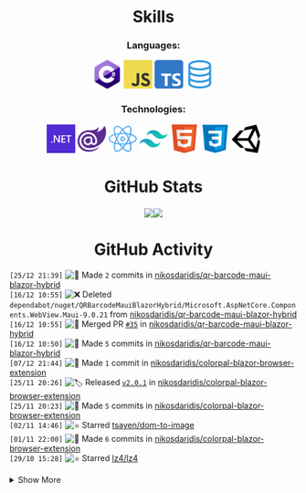 <h1 align="center"><b>Skills</b></h1>

<h3 align="center">Languages:</h3>
<div align="center">
    <a  href="#"><img  alt="C#"  title="C#"  src="https://raw.githubusercontent.com/nikosdaridis/nikosdaridis.github.io/main/v2/public/TechStack/CSharp.png"  height="50"></a>
    <a  href="#"><img  alt="JavaScript"  title="JavaScript"  src="https://raw.githubusercontent.com/nikosdaridis/nikosdaridis.github.io/main/v2/public/TechStack/JavaScript.png"  height="50"></a>
	<a  href="#"><img  alt="TypeScript"  title="TypeScript"  src="https://raw.githubusercontent.com/nikosdaridis/nikosdaridis.github.io/main/v2/public/TechStack/TypeScript.png"  height="50"></a>
    <a  href="#"><img  alt="SQL"  title="SQL"  src="https://raw.githubusercontent.com/nikosdaridis/nikosdaridis.github.io/main/v2/public/TechStack/SQL.png"  height="50"></a>
</div>

<h3 align="center">Technologies:</h3>  
<div align="center">
    <a  href="#"><img  alt=".Net"  title=".Net"  src="https://raw.githubusercontent.com/nikosdaridis/nikosdaridis.github.io/main/v2/public/TechStack/DOTNET.png"  height="50"></a>
    <a  href="#"><img  alt="Blazor"  title="Blazor"  src="https://raw.githubusercontent.com/nikosdaridis/nikosdaridis.github.io/main/v2/public/TechStack/Blazor.png"  height="50"></a>
	<a  href="#"><img  alt="React"  title="React"  src="https://raw.githubusercontent.com/nikosdaridis/nikosdaridis.github.io/main/v2/public/TechStack/React.png"  height="50"></a>
	<a  href="#"><img  alt="Tailwind CSS"  title="Tailwind CSS"  src="https://raw.githubusercontent.com/nikosdaridis/nikosdaridis.github.io/main/v2/public/TechStack/TailwindCSS.png"  height="50"></a> 
    <a  href="#"><img  alt="HTML"  title="HTML"  src="https://raw.githubusercontent.com/nikosdaridis/nikosdaridis.github.io/main/v2/public/TechStack/HTML.png"  height="50"></a>
    <a  href="#"><img  alt="CSS"  title="CSS"  src="https://raw.githubusercontent.com/nikosdaridis/nikosdaridis.github.io/main/v2/public/TechStack/CSS.png"  height="50"></a>
    <a  href="#"><img  alt="Unity"  title="Unity"  src="https://raw.githubusercontent.com/nikosdaridis/nikosdaridis.github.io/main/v2/public/TechStack/Unity.png"  height="50"></a>
</div>

<h1 align="center"><b>GitHub Stats</b></h1>
<div align="center">
    <a href="https://github.com/nikosdaridis?tab=repositories"><img align="center" src="https://github-readme-stats.vercel.app/api?username=nikosdaridis&show_icons=true&bg_color=00000000&title_color=0c4e82&text_color=1495fb&hide_border=true&hide_title=true&include_all_commits=true&text_bold=true&disable_animations=true" /></a><a href="https://github.com/nikosdaridis?tab=repositories"><img align="center" src="https://github-readme-stats.vercel.app/api/top-langs/?username=nikosdaridis&layout=compact&bg_color=00000000&title_color=1495fb&text_color=1495fb&hide_border=true&langs_count=10&hide=hlsl,shaderlab,glsl,objective-c%2B%2B,cmake&size_weight=0.3&count_weight=0.5&disable_animations=true" /></a>
</div>

<h1 align="center"><b>GitHub Activity</b></h1>

<!--START_SECTION:activity-->
`[25/12 21:39]` <img alt="📝" src="https://github.com/cheesits456/github-activity-readme/raw/master/icons/commit.png" align="top" height="18"> Made `2` commits in [nikosdaridis/qr-barcode-maui-blazor-hybrid](https://github.com/nikosdaridis/qr-barcode-maui-blazor-hybrid)  
`[16/12 10:55]` <img alt="❌" src="https://github.com/cheesits456/github-activity-readme/raw/master/icons/delete.png" align="top" height="18"> Deleted `dependabot/nuget/QRBarcodeMauiBlazorHybrid/Microsoft.AspNetCore.Components.WebView.Maui-9.0.21` from [nikosdaridis/qr-barcode-maui-blazor-hybrid](https://github.com/nikosdaridis/qr-barcode-maui-blazor-hybrid)  
`[16/12 10:55]` <img alt="🎉" src="https://github.com/cheesits456/github-activity-readme/raw/master/icons/merge.png" align="top" height="18"> Merged PR [`#35`](https://github.com//nikosdaridis/qr-barcode-maui-blazor-hybrid/pull/35 'Bump Microsoft.AspNetCore.Components.WebView.Maui from 9.0.14 to 9.0.21 in /QRBarcodeMauiBlazorHybrid') in [nikosdaridis/qr-barcode-maui-blazor-hybrid](https://github.com/nikosdaridis/qr-barcode-maui-blazor-hybrid)  
`[16/12 10:50]` <img alt="📝" src="https://github.com/cheesits456/github-activity-readme/raw/master/icons/commit.png" align="top" height="18"> Made `5` commits in [nikosdaridis/qr-barcode-maui-blazor-hybrid](https://github.com/nikosdaridis/qr-barcode-maui-blazor-hybrid)  
`[07/12 21:44]` <img alt="📝" src="https://github.com/cheesits456/github-activity-readme/raw/master/icons/commit.png" align="top" height="18"> Made `1` commit in [nikosdaridis/colorpal-blazor-browser-extension](https://github.com/nikosdaridis/colorpal-blazor-browser-extension)  
`[25/11 20:26]` <img alt="🏷" src="https://github.com/cheesits456/github-activity-readme/raw/master/icons/release.png" align="top" height="18"> Released [`v2.0.1`](https://github.com/nikosdaridis/colorpal-blazor-browser-extension/releases/tag/v2.0.1) in [nikosdaridis/colorpal-blazor-browser-extension](https://github.com/nikosdaridis/colorpal-blazor-browser-extension)  
`[25/11 20:23]` <img alt="📝" src="https://github.com/cheesits456/github-activity-readme/raw/master/icons/commit.png" align="top" height="18"> Made `5` commits in [nikosdaridis/colorpal-blazor-browser-extension](https://github.com/nikosdaridis/colorpal-blazor-browser-extension)  
`[02/11 14:46]` <img alt="⭐" src="https://github.com/cheesits456/github-activity-readme/raw/master/icons/star.png" align="top" height="18"> Starred [tsayen/dom-to-image](https://github.com/tsayen/dom-to-image)  
`[01/11 22:00]` <img alt="📝" src="https://github.com/cheesits456/github-activity-readme/raw/master/icons/commit.png" align="top" height="18"> Made `6` commits in [nikosdaridis/colorpal-blazor-browser-extension](https://github.com/nikosdaridis/colorpal-blazor-browser-extension)  
`[29/10 15:28]` <img alt="⭐" src="https://github.com/cheesits456/github-activity-readme/raw/master/icons/star.png" align="top" height="18"> Starred [lz4/lz4](https://github.com/lz4/lz4)  

<details><summary>Show More</summary>

`[28/10 21:47]` <img alt="⭐" src="https://github.com/cheesits456/github-activity-readme/raw/master/icons/star.png" align="top" height="18"> Starred [meodai/color-names](https://github.com/meodai/color-names)  
`[28/10 21:46]` <img alt="⭐" src="https://github.com/cheesits456/github-activity-readme/raw/master/icons/star.png" align="top" height="18"> Starred [MessagePack-CSharp/MessagePack-CSharp](https://github.com/MessagePack-CSharp/MessagePack-CSharp)  
`[28/10 21:10]` <img alt="📝" src="https://github.com/cheesits456/github-activity-readme/raw/master/icons/commit.png" align="top" height="18"> Made `5` commits in [nikosdaridis/colorpal-blazor-browser-extension](https://github.com/nikosdaridis/colorpal-blazor-browser-extension)  
`[25/10 20:53]` <img alt="📝" src="https://github.com/cheesits456/github-activity-readme/raw/master/icons/commit.png" align="top" height="18"> Made `5` commits in [nikosdaridis/colorpal](https://github.com/nikosdaridis/colorpal)  

</details>
<!--END_SECTION:activity-->
